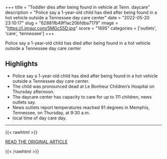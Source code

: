 +++
title = "Toddler dies after being found in vehicle at Tenn. daycare"
description = "Police say a 1-year-old child has died after being found in a hot vehicle outside a Tennessee day care center"
date = "2022-05-20 23:10:17"
slug = "62881fb49f1ac20bfdba7179"
image = "https://i.imgur.com/5MGc55D.jpg"
score = "1695"
categories = ['outlets', 'care', 'tennessee']
+++

Police say a 1-year-old child has died after being found in a hot vehicle outside a Tennessee day care center

## Highlights

- Police say a 1-year-old child has died after being found in a hot vehicle outside a Tennessee day care center.
- The child was pronounced dead at Le Bonheur Children’s Hospital on Thursday afternoon.
- The daycare center has capacity to care for up to 111 children, news outlets say.
- News outlets report temperatures reached 91 degrees in Memphis, Tennessee, on Thursday, at 9:30 a.m.
- local time of day care day.

---

{{< rawhtml >}}
  <p class="article-category">
    <a target="_blank" href="https://abcnews.go.com/US/wireStory/toddler-dies-found-vehicle-tenn-daycare-84857475">READ THE ORIGINAL ARTICLE</a>
  </p>
{{< /rawhtml >}}
